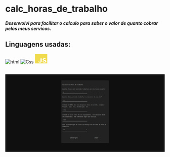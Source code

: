 # calc_horas_de_trabalho

##### Desenvolvi para facilitar o calculo para saber o valor de quanto cobrar pelos meus servicos. 

## Linguagens usadas:  
<div style="display: inline_block;">
   <img alt="html" height="30" width="40" alt="html" height="30" width="40" src="https://cdn.jsdelivr.net/gh/devicons/devicon/icons/html5/html5-original.svg" />
     <img alt="Css" height="30" width="40"src="https://cdn.jsdelivr.net/gh/devicons/devicon/icons/css3/css3-original.svg" /> 
  <img alt="Javascript" height="30" width="40" src="https://raw.githubusercontent.com/devicons/devicon/master/icons/javascript/javascript-plain.svg">
</div>

<br>
  
![Preview](https://github.com/progjoao/calc_horas_de_trabalho/blob/master/preview.jpeg)
